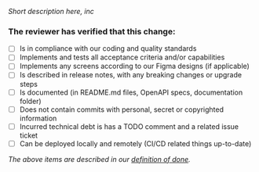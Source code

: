 *Short description here, inc*

### The reviewer has verified that this change:

- [ ] Is in compliance with our coding and quality standards
- [ ] Implements and tests all acceptance criteria and/or capabilities
- [ ] Implements any screens according to our Figma designs (if applicable)
- [ ] Is described in release notes, with any breaking changes or upgrade steps
- [ ] Is documented (in README.md files, OpenAPI specs, documentation folder)
- [ ] Does not contain commits with personal, secret or copyrighted information
- [ ] Incurred technical debt is has a TODO comment and a related issue ticket
- [ ] Can be deployed locally and remotely (CI/CD related things up-to-date)

*The above items are described in our [definition of done](./documentation/wow/definition-of-done.md).*
